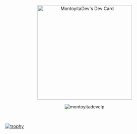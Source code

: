 
<div align="center">
    <a href="https://app.daily.dev/montoyitadev"><img src="https://api.daily.dev/devcards/94cf4039c1da4b8b8595ab2aa551c06c.png?r=boo" width="300" alt="MontoyitaDev's Dev Card"/></a>
  <p align="center"><img align="center" src="https://github-readme-streak-stats.herokuapp.com/?user=montoyitadevelp&theme=algolia" alt="montoyitadevelp" /></p>
   
  <br/>
</div>

   [![trophy](https://github-profile-trophy.vercel.app/?username=montoyitadevelp)](https://github.com/ryo-ma/github-profile-trophy)
  



